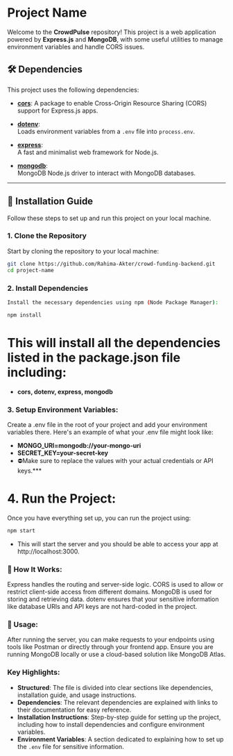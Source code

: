 # Project Name

Welcome to the **CrowdPulse** repository! This project is a web application powered by **Express.js** and **MongoDB**, with some useful utilities to manage environment variables and handle CORS issues.

## 🛠️ Dependencies

This project uses the following dependencies:

- **[cors](https://www.npmjs.com/package/cors)**: 
  A package to enable Cross-Origin Resource Sharing (CORS) support for Express.js apps.
  
- **[dotenv](https://www.npmjs.com/package/dotenv)**:  
  Loads environment variables from a `.env` file into `process.env`.

- **[express](https://www.npmjs.com/package/express)**:   
  A fast and minimalist web framework for Node.js.

- **[mongodb](https://www.npmjs.com/package/mongodb)**:   
  MongoDB Node.js driver to interact with MongoDB databases.

---

## 🚀 Installation Guide

Follow these steps to set up and run this project on your local machine.

### 1. Clone the Repository

Start by cloning the repository to your local machine:

```bash
git clone https://github.com/Rahima-Akter/crowd-funding-backend.git
cd project-name
```
### 2. Install Dependencies
```bash
Install the necessary dependencies using npm (Node Package Manager):
```
```bash
npm install
```
# This will install all the dependencies listed in the package.json file including:
- **cors, dotenv, express, mongodb**

### 3. Setup Environment Variables:
Create a .env file in the root of your project and add your environment variables there. Here's an example of what your .env file might look like:

- **MONGO_URI=mongodb://your-mongo-uri**
- **SECRET_KEY=your-secret-key**
- ⛔Make sure to replace the values with your actual credentials or API keys.***

# 4. Run the Project:
Once you have everything set up, you can run the project using:
```bash
npm start
```
- This will start the server and you should be able to access your app at http://localhost:3000.

### 📝 How It Works:
Express handles the routing and server-side logic.
CORS is used to allow or restrict client-side access from different domains.
MongoDB is used for storing and retrieving data.
dotenv ensures that your sensitive information like database URIs and API keys are not hard-coded in the project.
### 🔧 Usage:
After running the server, you can make requests to your endpoints using tools like Postman or directly through your frontend app.
Ensure you are running MongoDB locally or use a cloud-based solution like MongoDB Atlas.

### Key Highlights:
- **Structured**: The file is divided into clear sections like dependencies, installation guide, and usage instructions.
- **Dependencies**: The relevant dependencies are explained with links to their documentation for easy reference.
- **Installation Instructions**: Step-by-step guide for setting up the project, including how to install dependencies and configure environment variables.
- **Environment Variables**: A section dedicated to explaining how to set up the `.env` file for sensitive information.